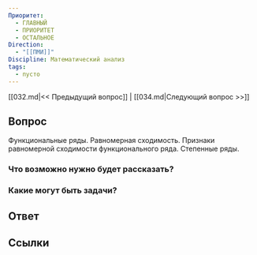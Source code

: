 ```yaml
---
Приоритет:
  - ГЛАВНЫЙ
  - ПРИОРИТЕТ
  - ОСТАЛЬНОЕ
Direction:
  - "[[ПМИ]]" 
Discipline: Математический анализ 
tags:
  - пусто
---
```

[[032.md|<< Предыдущий вопрос]] | [[034.md|Следующий вопрос >>]]
## Вопрос

Функциональные ряды. Равномерная сходимость. Признаки равномерной сходимости функционального ряда. Степенные ряды.

### Что возможно нужно будет рассказать?

### Какие могут быть задачи?

## Ответ

## Ссылки
